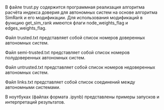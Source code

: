 В файле trust.py содержится программная реализация алгоритма расчёта индекса доверия для автономных систем на основе алгоритма SimRank и его модификации.
Для использования модификаций в функцию get_sim_rank имеются флаги node_weights_flag и edges_weights_flag.

Файл trusted.txt представляет собой список номеров доверенных автономных систем.

Файл semi-trusted.txt представляет собой список номеров полудоверенных автономных систем.

Файл untrusted.txt представляет собой список номеров недоверенных автономных систем.

Файл links.txt представляет собой список соединений между автономными системами.

В ноутбуках (файлах формата .ipynb) представлены примеры запусков и интерпретаций результатов.